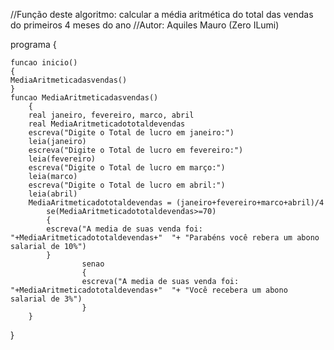 //Função deste algoritmo: calcular a média aritmética do total das vendas do primeiros 4 meses do ano
//Autor: Aquiles Mauro (Zero ILumi)

programa
{
	

	funcao inicio()
	{
	MediaAritmeticadasvendas()
	}
	funcao MediaAritmeticadasvendas()
		{
		real janeiro, fevereiro, marco, abril
		real MediaAritmeticadototaldevendas
		escreva("Digite o Total de lucro em janeiro:")
		leia(janeiro)
		escreva("Digite o Total de lucro em fevereiro:")
		leia(fevereiro)
		escreva("Digite o Total de lucro em março:")
		leia(marco)
		escreva("Digite o Total de lucro em abril:")
		leia(abril)
		MediaAritmeticadototaldevendas = (janeiro+fevereiro+marco+abril)/4
			se(MediaAritmeticadototaldevendas>=70)
			{	
			escreva("A media de suas venda foi: "+MediaAritmeticadototaldevendas+"  "+ "Parabéns você rebera um abono salarial de 10%")	
			}
	 				senao
	 				{
	 				escreva("A media de suas venda foi: "+MediaAritmeticadototaldevendas+"  "+ "Você recebera um abono salarial de 3%")
	 				}
		}
}
